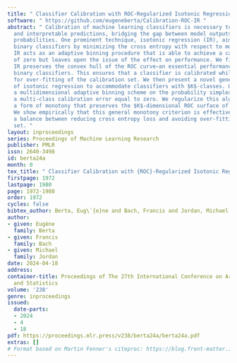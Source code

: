 ```yaml
---
title: " Classifier Calibration with ROC-Regularized Isotonic Regression "
software: " https://github.com/eugeneberta/Calibration-ROC-IR "
abstract: " Calibration of machine learning classifiers is necessary to obtain reliable
  and interpretable predictions, bridging the gap between model outputs and actual
  probabilities. One prominent technique, isotonic regression (IR), aims at calibrating
  binary classifiers by minimizing the cross entropy with respect to monotone transformations.
  IR acts as an adaptive binning procedure that is able to achieve a calibration error
  of zero but leaves open the issue of the effect on performance. We first prove that
  IR preserves the convex hull of the ROC curve—an essential performance metric for
  binary classifiers. This ensures that a classifier is calibrated while controlling
  for over-fitting of the calibration set. We then present a novel generalization
  of isotonic regression to accommodate classifiers with $K$-classes. Our method constructs
  a multidimensional adaptive binning scheme on the probability simplex, again achieving
  a multi-class calibration error equal to zero. We regularize this algorithm by imposing
  a form of monotony that preserves the $K$-dimensional ROC surface of the classifier.
  We show empirically that this general monotony criterion is effective in striking
  a balance between reducing cross entropy loss and avoiding over-fitting of the calibration
  set. "
layout: inproceedings
series: Proceedings of Machine Learning Research
publisher: PMLR
issn: 2640-3498
id: berta24a
month: 0
tex_title: " Classifier Calibration with {ROC}-Regularized Isotonic Regression "
firstpage: 1972
lastpage: 1980
page: 1972-1980
order: 1972
cycles: false
bibtex_author: Berta, Eug\`{e}ne and Bach, Francis and Jordan, Michael
author:
- given: Eugène
  family: Berta
- given: Francis
  family: Bach
- given: Michael
  family: Jordan
date: 2024-04-18
address:
container-title: Proceedings of The 27th International Conference on Artificial Intelligence
  and Statistics
volume: '238'
genre: inproceedings
issued:
  date-parts:
  - 2024
  - 4
  - 18
pdf: https://proceedings.mlr.press/v238/berta24a/berta24a.pdf
extras: []
# Format based on Martin Fenner's citeproc: https://blog.front-matter.io/posts/citeproc-yaml-for-bibliographies/
---
```

